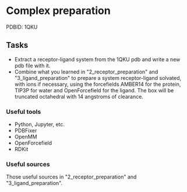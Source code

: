 # Complex preparation

PDBID: 1QKU

## Tasks

- Extract a receptor-ligand system from the 1QKU pdb and write a new pdb file with it.
- Combine what you learned in "2_receptor_preparation" and "3_ligand_preparation" to prepare a
  system receptor-ligand solvated, with ions if necessary, using the forcefields AMBER14 for the
protein, TIP3P for water and OpenForcefield for the ligand. The box will be truncated octahedral
with 14 angstroms of clearance.

### Useful tools

- Python, Jupyter, etc.
- PDBFixer
- OpenMM
- OpenForcefield
- RDKit

### Useful sources

Those useful sources in "2_receptor_preparation" and "3_ligand_preparation".

